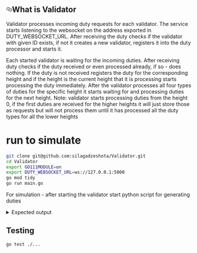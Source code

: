 <h2><a id="user-content-whats-tron" class="anchor" aria-hidden="true" href="#whats-tron"><svg class="octicon octicon-link" viewBox="0 0 16 16" version="1.1" width="16" height="16" aria-hidden="true"><path fill-rule="evenodd" d="M4 9h1v1H4c-1.5 0-3-1.69-3-3.5S2.55 3 4 3h4c1.45 0 3 1.69 3 3.5 0 1.41-.91 2.72-2 3.25V8.59c.58-.45 1-1.27 1-2.09C10 5.22 8.98 4 8 4H4c-.98 0-2 1.22-2 2.5S3 9 4 9zm9-3h-1v1h1c1 0 2 1.22 2 2.5S13.98 12 13 12H9c-.98 0-2-1.22-2-2.5 0-.83.42-1.64 1-2.09V6.25c-1.09.53-2 1.84-2 3.25C6 11.31 7.55 13 9 13h4c1.45 0 3-1.69 3-3.5S14.5 6 13 6z"></path></svg></a>What is Validator</h2>
<p>Validator processes incoming duty requests for each validator. The service starts listening to the websocket on the address exported in DUTY_WEBSOCKET_URL.
After receiving the duty checks if the validator with given ID exists, if not it creates a new validator, registers it into the duty processor and starts it.</p> <p>Each started validator is waiting for the incoming duties. After receiving duty checks if the duty received or even processed already, if so - does nothing. If the duty is not received registers the duty for the corresponding height and if the height is the current height that it is processing starts processing the duty immediately. After the validator processes all four types of duties for the specific height it starts waiting for and processing duties for the next height. Note: validator starts processing duties from the height 0, if the first duties are received for the higher heights it will just store those as requests but will not process them until it has processed all the duty types for all the lower heights</p>

# run to simulate
```bash
git clone git@github.com:silagadzeshota/Validator.git
cd Validator
export GO111MODULE=on
export DUTY_WEBSOCKET_URL=ws://127.0.0.1:5000
go mod tidy
go run main.go
```

For simulation - after starting the validator start python script for generating duties
<details>
<summary>Expected output</summary>
<div class="highlight highlight-source-shell"><pre>
2023/06/18 20:55:41 listening for incoming duties to process
Validator  5  created and started listening for incoming duties
2023/06/18 20:55:44 Validator  5 : Received new duty  PROPOSER  for the height  0
2023/06/18 20:55:44 Validator  5 : Processed duty  PROPOSER  for the height  0
2023/06/18 20:55:47 Validator  5 : Received new duty  ATTESTER  for the height  0
2023/06/18 20:55:47 Validator  5 : Processed duty  ATTESTER  for the height  0
Validator  1  created and started listening for incoming duties
2023/06/18 20:55:50 Validator  1 : Received new duty  PROPOSER  for the height  0
2023/06/18 20:55:50 Validator  1 : Processed duty  PROPOSER  for the height  0
2023/06/18 20:55:53 Validator  5 : Received new duty  AGGREGATOR  for the height  0
2023/06/18 20:55:53 Validator  5 : Processed duty  AGGREGATOR  for the height  0
2023/06/18 20:55:56 Validator  5 : Received new duty  SYNC_COMMITTEE  for the height  0
2023/06/18 20:55:56 Validator  5 : Processed duty  SYNC_COMMITTEE  for the height  0
2023/06/18 20:55:56 Validator  5  moved to height  1
2023/06/18 20:55:59 Validator  1 : Received new duty  ATTESTER  for the height  0
2023/06/18 20:55:59 Validator  1 : Processed duty  ATTESTER  for the height  0
Validator  3  created and started listening for incoming duties
2023/06/18 20:56:02 Validator  3 : Received new duty  PROPOSER  for the height  0
2023/06/18 20:56:02 Validator  3 : Processed duty  PROPOSER  for the height  0
Validator  4  created and started listening for incoming duties
2023/06/18 20:56:05 Validator  4 : Received new duty  PROPOSER  for the height  0
2023/06/18 20:56:05 Validator  4 : Processed duty  PROPOSER  for the height  0
Validator  2  created and started listening for incoming duties
2023/06/18 20:56:08 Validator  2 : Received new duty  PROPOSER  for the height  0
2023/06/18 20:56:08 Validator  2 : Processed duty  PROPOSER  for the height  0
2023/06/18 20:56:11 Validator  2 : Received new duty  ATTESTER  for the height  0
2023/06/18 20:56:11 Validator  2 : Processed duty  ATTESTER  for the height  0
2023/06/18 20:56:14 Validator  3 : Received new duty  ATTESTER  for the height  0
2023/06/18 20:56:14 Validator  3 : Processed duty  ATTESTER  for the height  0
Validator  6  created and started listening for incoming duties
2023/06/18 20:56:17 Validator  6 : Received new duty  PROPOSER  for the height  0
2023/06/18 20:56:17 Validator  6 : Processed duty  PROPOSER  for the height  0
2023/06/18 20:56:20 Validator  2 : Received new duty  AGGREGATOR  for the height  0
2023/06/18 20:56:20 Validator  2 : Processed duty  AGGREGATOR  for the height  0
2023/06/18 20:56:23 Validator  4 : Received new duty  ATTESTER  for the height  0
2023/06/18 20:56:23 Validator  4 : Processed duty  ATTESTER  for the height  0
2023/06/18 20:56:26 Validator  4 : Received new duty  AGGREGATOR  for the height  0
2023/06/18 20:56:26 Validator  4 : Processed duty  AGGREGATOR  for the height  0
2023/06/18 20:56:29 Validator  2 : Received new duty  SYNC_COMMITTEE  for the height  0
2023/06/18 20:56:29 Validator  2 : Processed duty  SYNC_COMMITTEE  for the height  0
2023/06/18 20:56:29 Validator  2  moved to height  1
2023/06/18 20:56:32 Validator  3 : Received new duty  AGGREGATOR  for the height  0
2023/06/18 20:56:32 Validator  3 : Processed duty  AGGREGATOR  for the height  0
2023/06/18 20:56:35 Validator  6 : Received new duty  ATTESTER  for the height  0
2023/06/18 20:56:35 Validator  6 : Processed duty  ATTESTER  for the height  0
2023/06/18 20:56:38 Validator  5 : Received new duty  PROPOSER  for the height  1
2023/06/18 20:56:38 Validator  5 : Processed duty  PROPOSER  for the height  1
2023/06/18 20:56:41 Validator  1 : Received new duty  AGGREGATOR  for the height  0
2023/06/18 20:56:41 Validator  1 : Processed duty  AGGREGATOR  for the height  0
2023/06/18 20:56:44 Validator  2 : Received new duty  PROPOSER  for the height  1
2023/06/18 20:56:44 Validator  2 : Processed duty  PROPOSER  for the height  1
2023/06/18 20:56:47 Validator  2 : Received new duty  ATTESTER  for the height  1
2023/06/18 20:56:47 Validator  2 : Processed duty  ATTESTER  for the height  1
2023/06/18 20:56:50 Validator  6 : Received new duty  AGGREGATOR  for the height  0
2023/06/18 20:56:50 Validator  6 : Processed duty  AGGREGATOR  for the height  0
2023/06/18 20:56:53 Validator  3 : Received new duty  SYNC_COMMITTEE  for the height  0
2023/06/18 20:56:53 Validator  3 : Processed duty  SYNC_COMMITTEE  for the height  0
2023/06/18 20:56:53 Validator  3  moved to height  1
2023/06/18 20:56:56 Validator  2 : Received new duty  AGGREGATOR  for the height  1
2023/06/18 20:56:56 Validator  2 : Processed duty  AGGREGATOR  for the height  1</pre></div>
</details>

## Testing
```bash
go test ./...
```
